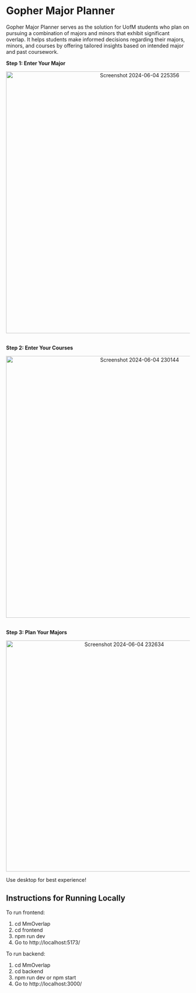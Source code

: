 # Gopher Major Planner
Gopher Major Planner serves as the solution for UofM students who plan on pursuing a combination of majors and minors that exhibit significant overlap. It helps students make informed decisions regarding their majors, minors, and courses by offering tailored insights based on intended major and past coursework.

 
<strong>Step 1: Enter Your Major</strong>
<p align="center">
<img align="center" width="716" alt="Screenshot 2024-06-04 225356" src="https://github.com/stevennTam/MmOverlap/assets/60487779/e5a82b3c-0c67-427e-918c-612dd1317a80"><br /><br />
</p>



<strong>Step 2: Enter Your Courses</strong>
<p align="center">
<img width="716" alt="Screenshot 2024-06-04 230144" src="https://github.com/stevennTam/MmOverlap/assets/60487779/08b1b3a9-6489-4d3f-b232-aca4633ba380"><br /><br />
</p>
<strong>Step 3: Plan Your Majors</strong>
<p align="center">
<img width="632" alt="Screenshot 2024-06-04 232634" src="https://github.com/stevennTam/MmOverlap/assets/60487779/ce2245ca-5409-4354-9a96-816cff87ea4c"><br />
</p>

Use desktop for best experience!
## Instructions for Running Locally

To run frontend:
1. cd MmOverlap
2. cd frontend
3. npm run dev
4. Go to http://localhost:5173/

To run backend:
1. cd MmOverlap
2. cd backend
3. npm run dev
or npm start
4. Go to http://localhost:3000/
